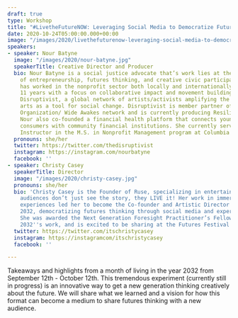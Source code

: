 ```yaml
---
draft: true
type: Workshop
title: "#LivetheFutureNOW: Leveraging Social Media to Democratize Futures Thinking"
date: 2020-10-24T05:00:00.000+00:00
image: "/images/2020/livethefuturenow-leveraging-social-media-to-democratize-futures-thinking.jpg"
speakers:
- speaker: Nour Batyne
  image: "/images/2020/nour-batyne.jpg"
  speakerTitle: Creative Director and Producer
  bio: Nour Batyne is a social justice advocate that’s work lies at the intersection
    of entrepreneurship, futures thinking, and creative civic participation. Nour
    has worked in the nonprofit sector both locally and internationally for the last
    11 years with a focus on collaborative impact and movement building. She founded
    Disruptivist, a global network of artists/activists amplifying the power of the
    arts as a tool for social change. Disruptivist is member partner of the For Freedoms
    Organization/ Wide Awakes network and is currently producing Resilience 2032.
    Nour also co-founded a financial health platform that connects young, underserved
    consumers with community financial institutions. She currently serves as an Associate
    Instructor in the M.S. in Nonprofit Management program at Columbia University.
  pronouns: she/her
  twitter: https://twitter.com/thedisruptivist
  instagram: https://instagram.com/nourbatyne
  facebook: ''
- speaker: Christy Casey
  speakerTitle: Director
  image: "/images/2020/christy-casey.jpg"
  pronouns: she/her
  bio: 'Christy Casey is the Founder of Ruse, specializing in entertainment where
    audiences don’t just see the story, they LIVE it! Her work in immersive and interactive
    experiences led her to become the Co-founder and Artistic Director at Resilience
    2032, democratizing futures thinking through social media and experiential entertainment.
    She was awarded the Next Generation Foresight Practitioner’s Fellowship for Resilience
    2032''s work, and is excited to be sharing at the Futures Festival. '
  twitter: https://twitter.com/itschristycasey
  instagram: https://instagramcom/itschristycasey
  facebook: ''

---
```

Takeaways and highlights from a month of living in the year 2032 from September 12th - October 12th. This tremendous experiment (currently still in progress) is an innovative way to get a new generation thinking creatively about the future. We will share what we learned and a vision for how this format can become a medium to share futures thinking with a new audience.